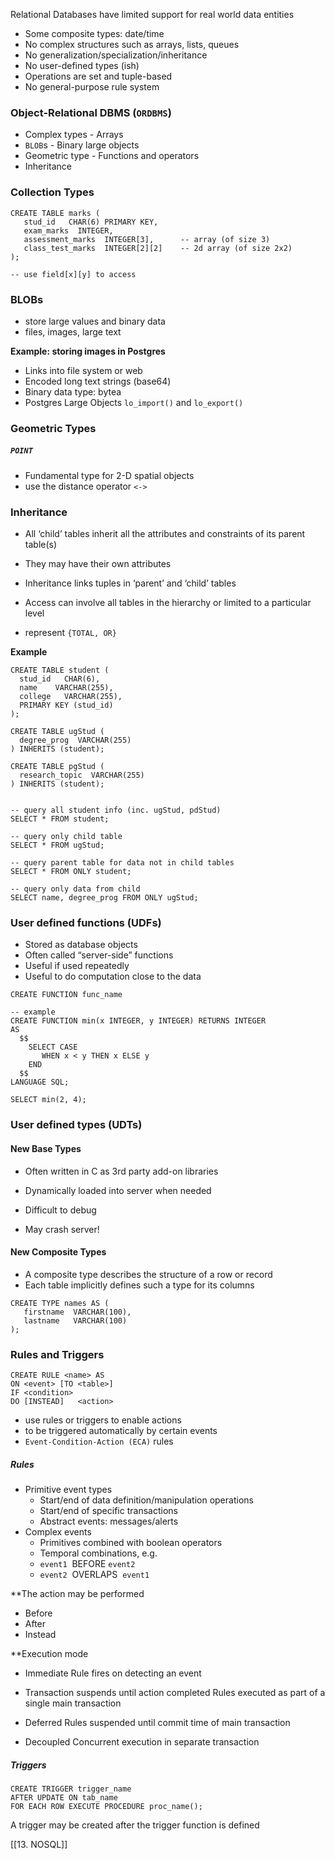 Relational Databases have limited support for real world data entities
- Some composite types: date/time
- No complex structures such as arrays, lists, queues
- No generalization/specialization/inheritance
- No user-defined types (ish)
- Operations are set and tuple-based
- No general-purpose rule system

### Object-Relational DBMS (`ORDBMS`)
- Complex types - Arrays
- `BLOB`s - Binary large objects
- Geometric type  - Functions and operators
- Inheritance

### Collection Types
```postgresql
CREATE TABLE marks (
   stud_id   CHAR(6) PRIMARY KEY,
   exam_marks  INTEGER,
   assessment_marks  INTEGER[3],      -- array (of size 3)
   class_test_marks  INTEGER[2][2]    -- 2d array (of size 2x2)
);

-- use field[x][y] to access
```


### BLOBs
- store large values and binary data
- files, images, large text

**Example: storing images in Postgres**
- Links into file system or web
- Encoded long text strings (base64)
- Binary data type: bytea
- Postgres Large Objects
	`lo_import()` and `lo_export()`


### Geometric Types
##### `POINT`
- Fundamental type for 2-D spatial objects
- use the distance operator `<->`

### Inheritance
- All ‘child’ tables inherit all the attributes and constraints of its parent table(s)
- They may have their own attributes

- Inheritance links tuples in ‘parent’ and ‘child’ tables
- Access can involve all tables in the hierarchy or limited to a particular level

- represent `{TOTAL, OR}`

**Example**

```postgresql
CREATE TABLE student (
  stud_id   CHAR(6),
  name    VARCHAR(255),
  college   VARCHAR(255),
  PRIMARY KEY (stud_id)
);

CREATE TABLE ugStud (
  degree_prog  VARCHAR(255)
) INHERITS (student);

CREATE TABLE pgStud (
  research_topic  VARCHAR(255)
) INHERITS (student);


-- query all student info (inc. ugStud, pdStud)
SELECT * FROM student;

-- query only child table
SELECT * FROM ugStud;

-- query parent table for data not in child tables
SELECT * FROM ONLY student;

-- query only data from child
SELECT name, degree_prog FROM ONLY ugStud;
```


### User defined functions (UDFs)
- Stored as database objects
- Often called “server-side” functions
- Useful if used repeatedly
- Useful to do computation close to the data

```postgresql
CREATE FUNCTION func_name

-- example
CREATE FUNCTION min(x INTEGER, y INTEGER) RETURNS INTEGER
AS
  $$
    SELECT CASE
       WHEN x < y THEN x ELSE y
    END
  $$ 
LANGUAGE SQL;

SELECT min(2, 4);
```


### User defined types (UDTs)

#### New Base Types
- Often written in C as 3rd party add-on libraries
- Dynamically loaded into server when needed

- Difficult to debug
- May crash server!


#### New Composite Types
- A composite type describes the structure of a row or record
- Each table implicitly defines such a type for its columns

```postgresql
CREATE TYPE names AS (
   firstname  VARCHAR(100),
   lastname   VARCHAR(100)
);
```


### Rules and Triggers
```postgresql
CREATE RULE <name> AS
ON <event> [TO <table>]
IF <condition>
DO [INSTEAD]   <action>
```

- use rules or triggers to enable actions
- to be triggered automatically by certain events
- `Event-Condition-Action (ECA)` rules

##### Rules
- Primitive event types
	- Start/end of data definition/manipulation operations
	- Start/end of specific transactions
	- Abstract events: messages/alerts
- Complex events
	- Primitives combined with boolean operators
	- Temporal combinations, e.g.
	- `event1`  BEFORE `event2`
	- `event2`  OVERLAPS  `event1`

**The action may be performed
- Before
- After
- Instead

**Execution mode
- Immediate 
	Rule fires on detecting an event
	
- Transaction suspends until action completed
	Rules executed as part of a single main transaction
	
- Deferred
	Rules suspended until commit time of main transaction
	
- Decoupled
	Concurrent execution in separate transaction


##### Triggers
```postgresql
CREATE TRIGGER trigger_name
AFTER UPDATE ON tab_name
FOR EACH ROW EXECUTE PROCEDURE proc_name();
```

A trigger may be created after the trigger function is defined


[[13. NOSQL]]